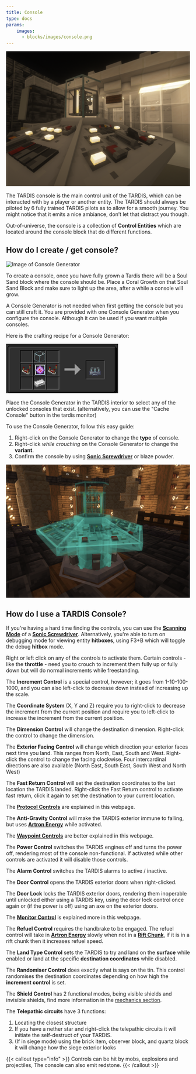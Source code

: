 ```yaml
---
title: Console
type: docs
params:
    images:
      - blocks/images/console.png
---
```


![Image of Console Generator](images/console.png)

The TARDIS console is the main control unit of the TARDIS, which can be interacted with by a player or another entity. The TARDIS should always be piloted by 6 fully trained TARDIS pilots as to allow for a smooth journey. You might notice that it emits a nice ambiance, don’t let that distract you though.

Out-of-universe, the console is a collection of **Control Entities** which are located around the console block that do different functions.

## How do I create / get console?
![Image of Console Generator](images/console/generator.png)

To create a console, once you have fully grown a Tardis there will be a Soul Sand block where the console should be. Place a Coral Growth on that Soul Sand Block and make sure to light up the area, after a while a console will grow. 

A Console Generator is not needed when first getting the console but you can still craft it. You are provided with one Console Generator when you configure the console. Although it can be used if you want multiple consoles. 

Here is the crafting recipe for a Console Generator:

![Capaldi Sonic Screwdriver](images/console/generator-recipe.png)

Place the Console Generator in the TARDIS interior to select any of the unlocked consoles that exist. (alternatively, you can use the "Cache Console" button in the tardis monitor)

To use the Console Generator, follow this easy guide:
1. Right-click on the Console Generator to change the **type** of console.
2. Right-click *while crouching* on the Console Generator to change the **variant**.
3. Confirm the console by using [**Sonic Screwdriver**](../../items/sonic) or blaze powder.


![Default Console](images/hologram.png)

## How do I use a TARDIS Console?
If you're having a hard time finding the controls, you can use the [**Scanning Mode**](../../items/sonic#scanning-mode) of a [**Sonic Screwdriver**](../../items/sonic). Alternatively, you're able to turn on debugging mode for viewing entity **hitboxes**, using F3+B which will toggle the debug **hitbox** mode.

Right or left click on any of the controls to activate them. Certain controls - like the **throttle** - need you to crouch to increment them fully up or fully down but will do normal increments while freestanding.

The **Increment Control** is a special control, however; it goes from 1-10-100-1000, and you can also left-click to decrease down instead of increasing up the scale.

The **Coordinate System** (X, Y and Z) require you to right-click to decrease the increment from the current position and require you to left-click to increase the increment from the current position. 

The **Dimension Control** will change the destination dimension. Right-click the control to change the dimension.

The **Exterior Facing Control** will change which direction your exterior faces next time you land. This ranges from North, East, South and West. Right-click the control to change the facing clockwise. Four intercardinal directions are also available (North East, South East, South West and North West)

The **Fast Return Control** will set the destination coordinates to the last location the TARDIS landed. Right-click the Fast Return control to activate fast return, click it again to set the destination to your current location.

The [**Protocol Controls**](../../mechanics/tardis/protocols ) are explained in this webpage.

The **Anti-Gravity Control** will make the TARDIS exterior immune to falling, but uses [**Artron Energy**](../../mechanics/artron) while activated.

The [**Waypoint Controls**](../../items/cartridge) are better explained in this webpage.

The **Power Control** switches the TARDIS engines off and turns the power off, rendering most of the console non-functional. If activated while other controls are activated it will disable those controls.

The **Alarm Control** switches the TARDIS alarms to active / inactive.

The **Door Control** opens the TARDIS exterior doors when right-clicked.

The **Door Lock** locks the TARDIS exterior doors, rendering them inoperable until unlocked either using a TARDIS key,  using the door lock control once again or (if the power is off) using an axe on the exterior doors.

The [**Monitor Control**](../monitor) is explained more in this webpage.

The **Refuel Control** requires the handbrake to be engaged. The refuel control will take in [**Artron Energy**](../../mechanics/artron) slowly when not in a [**Rift Chunk**](../../mechanics/rift-chunks), if it is in a rift chunk then it increases refuel speed.

The **Land Type Control** sets the TARDIS to try and land on the **surface** while enabled or land at the specific **destination coordinates** while disabled.

The **Randomiser Control** does exactly what is says on the tin. This control randomises the destination coordinates depending on how high the **increment control** is set.

The **Shield Control** has 2 functional modes, being visible shields and invisible shields, find more information in the [mechanics section](../../mechanics/tardis/shields).

The **Telepathic circuits** have 3 functions:
1) Locating the closest structure
2) If you have a nether star and right-click the telepathic circuits it will initiate the self-destruct of your TARDIS. 
3) (If in siege mode) using the brick item, observer block, and quartz block it will change how the siege exterior looks


{{< callout type="info" >}}
  Controls can be hit by mobs, explosions and projectiles, The console can also emit redstone.
{{< /callout >}}
